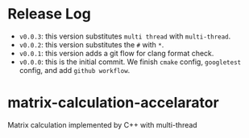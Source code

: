 # Release Log
* `v0.0.3`: this version substitutes `multi thread` with `multi-thread`.
* `v0.0.2`: this version substitutes the `#` with `*`.
* `v0.0.1`: this version adds a git flow for clang format check.
* `v0.0.0`: this is the initial commit. We finish `cmake` config, `googletest` config, and add `github workflow`.

# matrix-calculation-accelarator
Matrix calculation implemented by C++ with multi-thread
